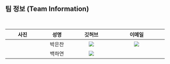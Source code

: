## 팀 정보 (Team Information)
<br>
<table align="center" width="788">
<thead>
<tr>
<th width="100" align="center">사진</th>
<th width="100" align="center">성명</th>
<th width="100" align="center">깃허브</th>
<th width="175" align="center">이메일</th>
</tr> 
</thead>
<tbody>
<tr>
<td width="100" align="center">
	<img src="">
</td>
<td width="100" align="center">박은찬<br/></td>
<td width="100" align="center">
	<a href="https://github.com/pec9399">
		<img src="http://img.shields.io/badge/pec9399-655ced?style=social&logo=github"/>
	</a>
</td>
<td width="175" align="center">
	<a href="mailto:pec9399@naver.com">
                <img src="https://img.shields.io/badge/pec9399-655ced?style=social&logo=naver"/>
        </a>
</td>
</tr>
<tr>
<td width="100" align="center">
    <img src="">
</td>
<td width="100" align="center">백하연</td>
<td width="100" align="center">
	<a href="https://github.com/yon11b">
		<img src="http://img.shields.io/badge/yon11b-655ced?style=social&logo=github"/>
	</a>
</td>
<td width="175" align="center">

</td>
</tr>

</tbody>
</table>
<br>
